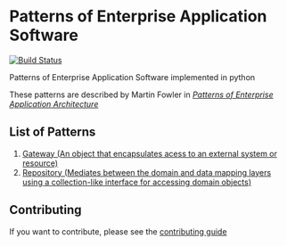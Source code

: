 Patterns of Enterprise Application Software
===========================================

[![Build Status](https://travis-ci.org/IuryAlves/PoEAA.svg?branch=master)](https://travis-ci.org/IuryAlves/PoEAA)

Patterns of Enterprise Application Software implemented in python

These patterns are described by Martin Fowler in [*Patterns of Enterprise Application Architecture*](http://www.goodreads.com/book/show/70156.Patterns_of_Enterprise_Application_Architecture)


## List of Patterns

1. [Gateway (An object that encapsulates acess to an external system or resource)](gateway/README.md)
2. [Repository (Mediates between the domain and data mapping layers using a collection-like interface for accessing domain objects)](repository/README.md)



## Contributing

If you want to contribute, please see the [contributing guide](CONTRIBUTING.md)
